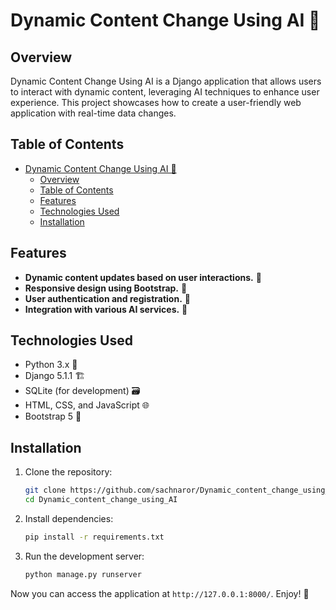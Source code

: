 # Dynamic Content Change Using AI 🤖

## Overview

Dynamic Content Change Using AI is a Django application that allows users to interact with dynamic content, leveraging AI techniques to enhance user experience. This project showcases how to create a user-friendly web application with real-time data changes.

## Table of Contents

- [Dynamic Content Change Using AI 🤖](#dynamic-content-change-using-ai-)
  - [Overview](#overview)
  - [Table of Contents](#table-of-contents)
  - [Features](#features)
  - [Technologies Used](#technologies-used)
  - [Installation](#installation)

## Features

- **Dynamic content updates based on user interactions.** 🔄
- **Responsive design using Bootstrap.** 📱
- **User authentication and registration.** 🔐
- **Integration with various AI services.** 🧠

## Technologies Used

- Python 3.x 🐍
- Django 5.1.1 🏗️
- SQLite (for development) 🗃️
- HTML, CSS, and JavaScript 🌐
- Bootstrap 5 🎨

## Installation

1. Clone the repository:
   ```bash
   git clone https://github.com/sachnaror/Dynamic_content_change_using_AI.git
   cd Dynamic_content_change_using_AI
   ```

2. Install dependencies:
   ```bash
   pip install -r requirements.txt
   ```

3. Run the development server:
   ```bash
   python manage.py runserver
   ```

Now you can access the application at `http://127.0.0.1:8000/`. Enjoy! 🎉
